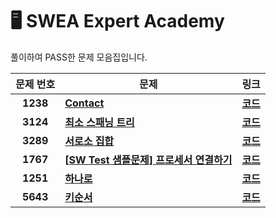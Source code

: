 # 🖥️ SWEA Expert Academy

풀이하여 PASS한 문제 모음집입니다.

 |  문제 번호  |  문제  |   링크    | 
  | :----: |  ----  |   :----:  |
  |**1238**|**[ Contact ](https://swexpertacademy.com/main/code/problem/problemDetail.do?contestProbId=AV15B1cKAKwCFAYD&categoryId=AV15B1cKAKwCFAYD&categoryType=CODE&problemTitle=1238&orderBy=FIRST_REG_DATETIME&selectCodeLang=ALL&select-1=&pageSize=10&pageIndex=1&&&&&&&&&)**| **[코드](https://github.com/ahjinU/JavaCodingTest/blob/master/SWEA/Code/SWEA1238.java)**|
  |**3124**|**[최소 스패닝 트리](https://swexpertacademy.com/main/code/problem/problemDetail.do?contestProbId=AV_mSnmKUckDFAWb)**| **[코드](https://github.com/ahjinU/JavaCodingTest/blob/master/SWEA/Code/SWEA3124.java)**
  |**3289**|**[서로소 집합](https://swexpertacademy.com/main/code/problem/problemDetail.do?contestProbId=AWBJKA6qr2oDFAWr)**| **[코드](https://github.com/ahjinU/JavaCodingTest/blob/master/SWEA/Code/SWEA3289.java)**
  |**1767**|**[[SW Test 샘플문제] 프로세서 연결하기](https://swexpertacademy.com/main/code/problem/problemDetail.do?contestProbId=AV4suNtaXFEDFAUf)**| **[코드](https://github.com/ahjinU/JavaCodingTest/blob/master/SWEA/Code/SWEA1767.java)**
  |**1251**|**[하나로](https://swexpertacademy.com/main/code/problem/problemDetail.do?contestProbId=AV15StKqAQkCFAYD&categoryId=AV15StKqAQkCFAYD&categoryType=CODE&problemTitle=1251&orderBy=FIRST_REG_DATETIME&selectCodeLang=ALL&select-1=&pageSize=10&pageIndex=1)**| **[코드](https://github.com/ahjinU/JavaCodingTest/blob/master/SWEA/Code/SWEA1251.java)**
  |**5643**|**[키순서](http://swexpertacademy.com/main/code/problem/problemDetail.do?contestProbId=AWXQsLWKd5cDFAUo&categoryId=AWXQsLWKd5cDFAUo&categoryType=CODE&problemTitle=5643&orderBy=FIRST_REG_DATETIME&selectCodeLang=ALL&select-1=&pageSize=10&pageIndex=1&&&&&&&&&)**| **[코드](http://github.com/ahjinU/JavaCodingTest/blob/master/SWEA/Code/SWEA5643.java)**
